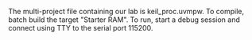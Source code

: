 The multi-project file containing our lab is keil_proc.uvmpw.
To compile, batch build the target "Starter RAM".
To run, start a debug session and connect using TTY to the serial port 115200.